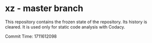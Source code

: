 # xz - master branch

This repository contains the frozen state of the repository.
Its history is cleared. It is used only for static code
analysis with Codacy.

Commit Time: 1711612098